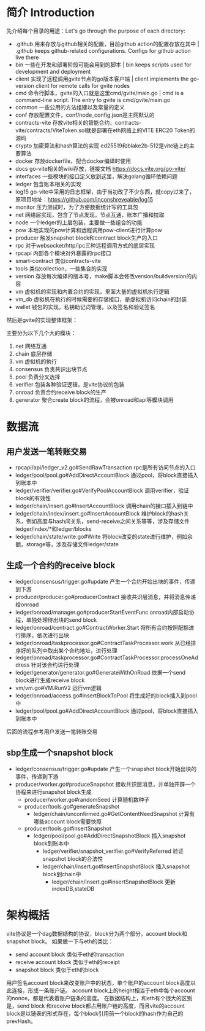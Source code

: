 

# 简介 Introduction

先介绍每个目录的用途：Let's go through the purpose of each directory:

- .github 用来存放与github相关的配置，目前github action的配置存放在其中 | .github keeps github-related configurations. Configs for github action live there
- bin 一些在开发和部署阶段可能会用到的脚本 | bin keeps scripts used for development and deployment
- client 实现了远程调用gvite节点的go版本客户端 | client implements the go-version client for remote calls for gvite nodes
- cmd 命令行脚本，gvite的入口就是这里cmd/gvite/main.go | cmd is a command-line script. The entry to gvite is cmd/gvite/main.go
- common 一些公用的方法组建以及常量的定义
- conf 存放配置文件，conf/node_config.json是主网默认的
- contracts-vite 存放vite相关的智能合约，contracts-vite/contracts/ViteToken.sol就是部署在eth网络上的VITE ERC20 Token的源码
- crypto 加密算法和hash算法的实现 ed25519和blake2b-512是vite链上的主要算法
- docker 存放dockerfile，配合docker编译时使用
- docs go-vite相关的wiki存放，链接文档 https://docs.vite.org/go-vite/
- interfaces 一些模块的接口定义放到这里，解决golang循环依赖问题
- ledger 包含账本相关的实现
- log15 go-vite中采用的日志框架，由于当初改了不少东西，就copy过来了，原项目地址：https://github.com/inconshreveable/log15
- monitor 压力测试时，为了方便数据统计写的工具包
- net 网络层实现，包含了节点发现，节点互通，账本广播和拉取
- node 一个ledger的上层包装，主要做一些组合的功能
- pow 本地实现的pow计算和远程调用pow-client进行计算pow
- producer 触发snapshot block和contract block生产的入口
- rpc 对于websocket/http/ipc三种远程调用方式的底层实现
- rpcapi 内部各个模块对外暴露的rpc接口
- smart-contract 类似contracts-vite
- tools 类似collection，一些集合的实现
- version 存放每次编译的版本号，make脚本会修改version/buildversion的内容
- vm 虚拟机的实现和内置合约的实现，里面大量的虚拟机执行逻辑
- vm_db 虚拟机在执行的时候需要的存储接口，是虚拟机访问chain的封装
- wallet 钱包的实现，私钥助记词管理，以及签名和验证签名


然后是gvite的实现整体框架：

主要分为以下几个大的模块：
1. net   网络互通
2. chain 底层存储
3. vm    虚拟机的执行
4. consensus  负责共识出块节点
5. pool  负责分叉选择
6. verifier   包装各种验证逻辑，是vite协议的包装
7. onroad 	  负责合约receive block的生产
8. generator  聚合create block的流程，会被onroad和api等模块调用

# 数据流

## 用户发送一笔转账交易

- rpcapi/api/ledger_v2.go#SendRawTransaction    	 		rpc是所有访问节点的入口
- ledger/pool/pool.go#AddDirectAccountBlock		 			通过pool，将block直接插入到账本中
- ledger/verifier/verifier.go#VerifyPoolAccountBlock  		调用verifier，验证block的有效性
- ledger/chain/insert.go#InsertAccountBlock		 			调用chain的接口插入到链中
- ledger/chain/index/insert.go#InsertAccountBlock           维护block的hash关系，例如高度与hash间关系，send-receive之间关系等等，涉及存储文件ledger/index/*和ledger/blocks
- ledger/chain/state/write.go#Write							将block改变的state进行维护，例如余额，storage等，涉及存储文件ledger/state


## 生成一个合约的receive block

- ledger/consensus/trigger.go#update 										产生一个合约开始出块的事件，传递到下游
- producer/producer.go#producerContract										接收共识层消息，并将消息传递给onroad
- ledger/onroad/manager.go#producerStartEventFunc							onroad内部启动协程，单独处理待出块的send block
- ledger/onroad/contract.go#ContractWorker.Start							将所有合约按照配额进行排序，依次进行出块
- ledger/onroad/taskprocessor.go#ContractTaskProcessor.work					从已经排序好的队列中取出某个合约地址，进行处理
- ledger/onroad/taskprocessor.go#ContractTaskProcessor.processOneAddress 	针对该合约进行处理
- ledger/generator/generator.go#GenerateWithOnRoad							依据一个send block进行生成receive block
- vm/vm.go#VM.RunV2															运行vm逻辑
- ledger/onroad/access.go#insertBlockToPool									将生成好的block插入到pool中
- ledger/pool/pool.go#AddDirectAccountBlock		 							通过pool，将block直接插入到账本中

后面的流程参考用户发送一笔转账交易

## sbp生成一个snapshot block

- ledger/consensus/trigger.go#update 										产生一个snapshot block开始出块的事件，传递到下游
- producer/worker.go#produceSnapshot										接收共识层消息，并单独开辟一个协程来进行snapshot block生成
	- producer/worker.go#randomSeed											计算随机数种子
	- producer/tools.go#generateSnapshot
		- ledger/chain/unconfirmed.go#GetContentNeedSnapshot				计算有哪些account block需要快照
	- producer/tools.go#insertSnapshot										
		- ledger/pool/pool.go#AddDirectSnapshotBlock                        插入snapshot block到账本中
			- ledger/verifier/snapshot_verifier.go#VerifyReferred			验证snapshot block的合法性
			- ledger/chain/insert.go#InsertSnapshotBlock					插入snapshot block到chain中
				- ledger/chain/insert.go#insertSnapshotBlock				更新indexDB,stateDB



# 架构概括

vite协议是一个dag数据结构的协议，block分为两个部分，account block和snapshot block。
如果做一下与eth的类比：
- send account block 类似于eth的transaction
- receive account block 类似于eth的receipt
- snapshot block 类似于eth的block

用户签名account block来改变账户中的状态，单个账户的account block高度以此连接，形成一条账户链。
account block上的height相当于eth中每个account的nonce，都是代表着账户链条的高度。
在数据结构上，和eth有个很大的区别是，send block 和receive block都占用账户链的高度，而且vite的account block是以链表的形式存在，每个block引用前一个block的hash作为自己的prevHash。
